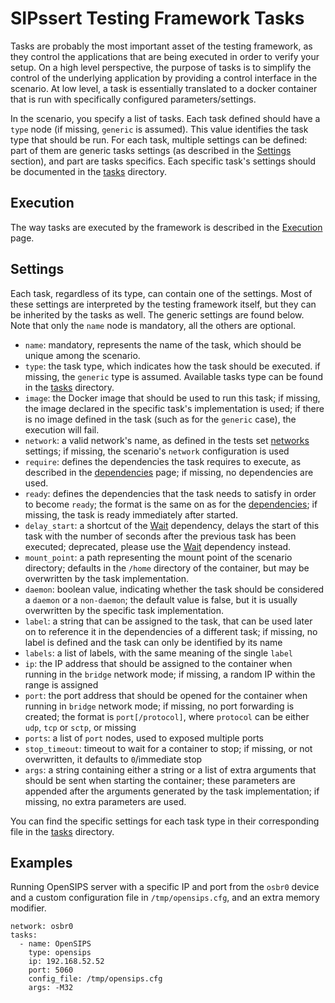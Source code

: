 # SIPssert Testing Framework Tasks

Tasks are probably the most important asset of the testing framework, as they
control the applications that are being executed in order to verify your setup.
On a high level perspective, the purpose of tasks is to simplify the control of
the underlying application by providing a control interface in the scenario. At
low level, a task is essentially translated to a docker container that is run
with specifically configured parameters/settings.

In the scenario, you specify a list of tasks. Each task defined should have a
`type` node (if missing, `generic` is assumed). This value identifies the task
type that should be run. For each task, multiple settings can be defined: part
of them are generic tasks settings (as described in the [Settings](#settings)
section), and part are tasks specifics. Each specific task's settings should be
documented in the [tasks](tasks) directory.

## Execution

The way tasks are executed by the framework is described in the
[Execution](execution.md) page.

## Settings

Each task, regardless of its type, can contain one of the settings. Most of
these settings are interpreted by the testing framework itself, but they can be
inherited by the tasks as well. The generic settings are found below. Note that
only the `name` node is mandatory, all the others are optional.

* `name`: mandatory, represents the name of the task, which should be unique
among the scenario.
* `type`: the task type, which indicates how the task should be executed. if
missing, the `generic` type is assumed. Available tasks type can be found in
the [tasks](tasks) directory.
* `image`: the Docker image that should be used to run this task; if missing,
the image declared in the specific task's implementation is used; if there is
no image defined in the task (such as for the `generic` case), the execution
will fail.
* `network`: a valid network's name, as defined in the tests set
[networks](config/tests-set.md#networks) settings; if missing, the scenario's
`network` configuration is used
* `require`: defines the dependencies the task requires to execute, as
described in the [dependencies](dependencies.md) page; if missing, no
dependencies are used.
* `ready`: defines the dependencies that the task needs to satisfy in order to
become `ready`; the format is the same on as for the
[dependencies](dependencies.md); if missing, the task is ready immediately
after started.
* `delay_start`: a shortcut of the [Wait](dependencies.md#wait) dependency,
delays the start of this task with the number of seconds after the previous
task has been executed; deprecated, please use the [Wait](dependencies.md#wait)
dependency instead.
* `mount_point`: a path representing the mount point of the scenario directory;
defaults in the `/home` directory of the container, but may be overwritten by
the task implementation.
* `daemon`: boolean value, indicating whether the task should be considered a
`daemon` or a `non-daemon`; the default value is false, but it is usually
overwritten by the specific task implementation.
* `label`: a string that can be assigned to the task, that can be used later on
to reference it in the dependencies of a different task; if missing, no label
is defined and the task can only be identified by its name
* `labels`: a list of labels, with the same meaning of the single `label`
* `ip`: the IP address that should be assigned to the container when running in
the `bridge` network mode; if missing, a random IP within the range is assigned
* `port`: the port address that should be opened for the container when
running in `bridge` network mode; if missing, no port forwarding is created;
the format is `port[/protocol]`, where `protocol` can be either `udp`, `tcp` or
`sctp`, or missing
* `ports`: a list of `port` nodes, used to exposed multiple ports
* `stop_timeout`: timeout to wait for a container to stop; if missing, or not
overwritten, it defaults to `0`/immediate stop
* `args`: a string containing either a string or a list of extra arguments that
should be sent when starting the container; these parameters are appended after
the arguments generated by the task implementation; if missing, no extra
parameters are used.

You can find the specific settings for each task type in their corresponding
file in the  [tasks](tasks) directory.

## Examples

Running OpenSIPS server with a specific IP and port from the `osbr0` device and
a custom configuration file in `/tmp/opensips.cfg`, and an extra memory modifier.

```
network: osbr0
tasks:
  - name: OpenSIPS
    type: opensips
    ip: 192.168.52.52
    port: 5060
    config_file: /tmp/opensips.cfg
    args: -M32
```
